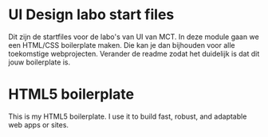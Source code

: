 # UI Design labo start files
Dit zijn de startfiles voor de labo's van UI van MCT. In deze module gaan we een HTML/CSS boilerplate maken. Die kan je dan bijhouden voor alle toekomstige webprojecten. Verander de readme zodat het duidelijk is dat dit jouw boilerplate is. 
# HTML5 boilerplate 
This is my HTML5 boilerplate. I use it to build fast, robust, and adaptable web apps or sites.
